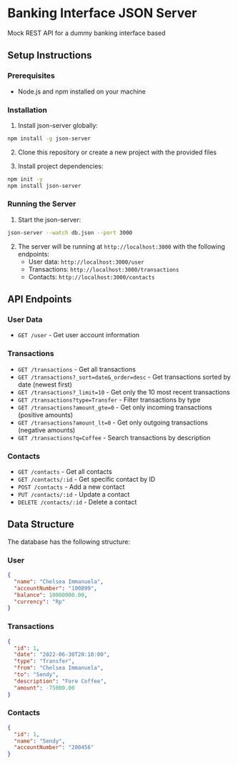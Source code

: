 # Banking Interface JSON Server

Mock REST API for a dummy banking interface based

## Setup Instructions

### Prerequisites
- Node.js and npm installed on your machine

### Installation
1. Install json-server globally:
```bash
npm install -g json-server
```

2. Clone this repository or create a new project with the provided files

3. Install project dependencies:
```bash
npm init -y
npm install json-server
```

### Running the Server
1. Start the json-server:
```bash
json-server --watch db.json --port 3000
```

2. The server will be running at `http://localhost:3000` with the following endpoints:
   - User data: `http://localhost:3000/user`
   - Transactions: `http://localhost:3000/transactions`
   - Contacts: `http://localhost:3000/contacts`

## API Endpoints

### User Data
- `GET /user` - Get user account information

### Transactions
- `GET /transactions` - Get all transactions
- `GET /transactions?_sort=date&_order=desc` - Get transactions sorted by date (newest first)
- `GET /transactions?_limit=10` - Get only the 10 most recent transactions
- `GET /transactions?type=Transfer` - Filter transactions by type
- `GET /transactions?amount_gte=0` - Get only incoming transactions (positive amounts)
- `GET /transactions?amount_lt=0` - Get only outgoing transactions (negative amounts)
- `GET /transactions?q=Coffee` - Search transactions by description

### Contacts
- `GET /contacts` - Get all contacts
- `GET /contacts/:id` - Get specific contact by ID
- `POST /contacts` - Add a new contact
- `PUT /contacts/:id` - Update a contact
- `DELETE /contacts/:id` - Delete a contact

## Data Structure

The database has the following structure:

### User
```json
{
  "name": "Chelsea Immanuela",
  "accountNumber": "100899",
  "balance": 10000000.00,
  "currency": "Rp"
}
```

### Transactions
```json
{
  "id": 1,
  "date": "2022-06-30T20:10:00",
  "type": "Transfer",
  "from": "Chelsea Immanuela",
  "to": "Sendy",
  "description": "Fore Coffee",
  "amount": -75000.00
}
```

### Contacts
```json
{
  "id": 1,
  "name": "Sendy",
  "accountNumber": "200456"
}
```